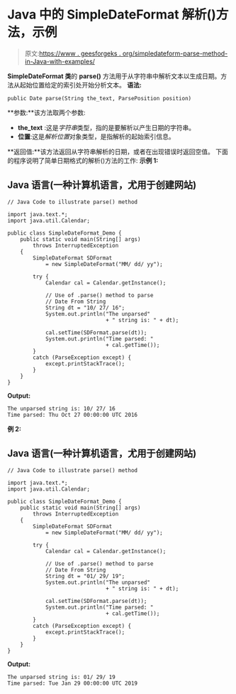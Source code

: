# Java 中的 SimpleDateFormat 解析()方法，示例

> 原文:[https://www . geesforgeks . org/simpledateform-parse-method-in-Java-with-examples/](https://www.geeksforgeeks.org/simpledateformat-parse-method-in-java-with-examples/)

**SimpleDateFormat 类**的 **parse()** 方法用于从字符串中解析文本以生成日期。方法从起始位置给定的索引处开始分析文本。
**语法:**

```
public Date parse(String the_text, ParsePosition position)
```

**参数:**该方法取两个参数:

*   **the_text** :这是*字符串*类型，指的是要解析以产生日期的字符串。
*   **位置**:这是*解析位置*对象类型，是指解析的起始索引信息。

**返回值:**该方法返回从字符串解析的日期，或者在出现错误时返回空值。
下面的程序说明了简单日期格式的解析()方法的工作:
**示例 1:**

## Java 语言(一种计算机语言，尤用于创建网站)

```
// Java Code to illustrate parse() method

import java.text.*;
import java.util.Calendar;

public class SimpleDateFormat_Demo {
    public static void main(String[] args)
        throws InterruptedException
    {
        SimpleDateFormat SDFormat
            = new SimpleDateFormat("MM/ dd/ yy");

        try {
            Calendar cal = Calendar.getInstance();

            // Use of .parse() method to parse
            // Date From String
            String dt = "10/ 27/ 16";
            System.out.println("The unparsed"
                               + " string is: " + dt);

            cal.setTime(SDFormat.parse(dt));
            System.out.println("Time parsed: "
                               + cal.getTime());
        }
        catch (ParseException except) {
            except.printStackTrace();
        }
    }
}
```

**Output:** 

```
The unparsed string is: 10/ 27/ 16
Time parsed: Thu Oct 27 00:00:00 UTC 2016
```

**例 2:**

## Java 语言(一种计算机语言，尤用于创建网站)

```
// Java Code to illustrate parse() method

import java.text.*;
import java.util.Calendar;

public class SimpleDateFormat_Demo {
    public static void main(String[] args)
        throws InterruptedException
    {
        SimpleDateFormat SDFormat
            = new SimpleDateFormat("MM/ dd/ yy");

        try {
            Calendar cal = Calendar.getInstance();

            // Use of .parse() method to parse
            // Date From String
            String dt = "01/ 29/ 19";
            System.out.println("The unparsed"
                               + " string is: " + dt);

            cal.setTime(SDFormat.parse(dt));
            System.out.println("Time parsed: "
                               + cal.getTime());
        }
        catch (ParseException except) {
            except.printStackTrace();
        }
    }
}
```

**Output:** 

```
The unparsed string is: 01/ 29/ 19
Time parsed: Tue Jan 29 00:00:00 UTC 2019
```